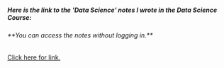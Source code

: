 ##### Here is the link to the 'Data Science' notes I wrote in the Data Science Course:

###### *\*\*You can access the notes without logging in.\*\**



[Click here for link.](https://1drv.ms/o/c/25b48a31de38157d/EmsO32oRnfxEhkoHS9UvS1MB90fG-En-NPnkE7v1506TXg?e=EwcGmT)

###### 

